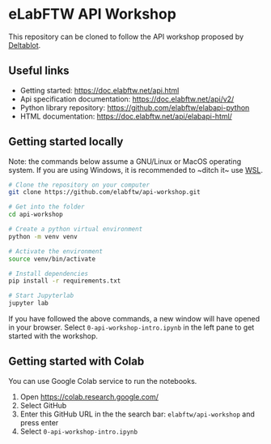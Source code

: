 # eLabFTW API Workshop

This repository can be cloned to follow the API workshop proposed by [Deltablot](https://www.deltablot.com).

## Useful links

* Getting started: https://doc.elabftw.net/api.html
* Api specification documentation: https://doc.elabftw.net/api/v2/
* Python library repository: https://github.com/elabftw/elabapi-python
* HTML documentation: https://doc.elabftw.net/api/elabapi-html/

## Getting started locally

Note: the commands below assume a GNU/Linux or MacOS operating system. If you are using Windows, it is recommended to ~ditch it~ use [WSL](https://learn.microsoft.com/en-us/windows/wsl/install).

~~~bash
# Clone the repository on your computer
git clone https://github.com/elabftw/api-workshop.git

# Get into the folder
cd api-workshop

# Create a python virtual environment
python -m venv venv

# Activate the environment
source venv/bin/activate

# Install dependencies
pip install -r requirements.txt

# Start Jupyterlab
jupyter lab
~~~

If you have followed the above commands, a new window will have opened in your browser. Select `0-api-workshop-intro.ipynb` in the left pane to get started with the workshop.

## Getting started with Colab

You can use Google Colab service to run the notebooks.

1. Open https://colab.research.google.com/
2. Select GitHub
3. Enter this GitHub URL in the the search bar: `elabftw/api-workshop` and press enter
4. Select `0-api-workshop-intro.ipynb`
